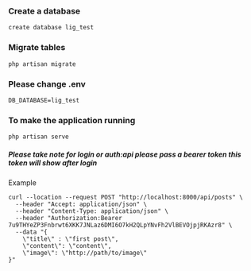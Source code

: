 ### Create a database
`create database lig_test`

### Migrate tables
`php artisan migrate`

### Please change .env
`DB_DATABASE=lig_test`

### To make the application running
`php artisan serve`

##### Please take note for login or auth:api please pass a bearer token this token will show after login
Example
```
curl --location --request POST "http://localhost:8000/api/posts" \
  --header "Accept: application/json" \
  --header "Content-Type: application/json" \
  --header "Authorization:Bearer 7u9THYeZP3Fnbrwt6XKK7JNLaz6DMI6O7kH2QLpYNvFh2VlBEVOjpjRKAzr8" \
  --data "{
	\"title\" : \"first post\",
	\"content\": \"content\",
	\"image\": \"http://path/to/image\"
}"
```
